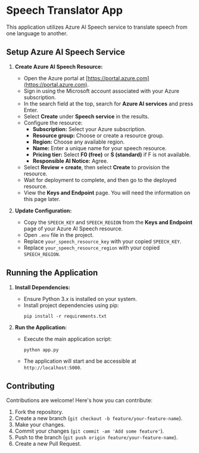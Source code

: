 # Speech Translator App

This application utilizes Azure AI Speech service to translate speech from one language to another.

## Setup Azure AI Speech Service

1. **Create Azure AI Speech Resource:**
   - Open the Azure portal at [https://portal.azure.com](https://portal.azure.com).
   - Sign in using the Microsoft account associated with your Azure subscription.
   - In the search field at the top, search for **Azure AI services** and press Enter.
   - Select **Create** under **Speech service** in the results.
   - Configure the resource:
     - **Subscription:** Select your Azure subscription.
     - **Resource group:** Choose or create a resource group.
     - **Region:** Choose any available region.
     - **Name:** Enter a unique name for your speech resource.
     - **Pricing tier:** Select **F0 (free)** or **S (standard)** if F is not available.
     - **Responsible AI Notice:** Agree.
   - Select **Review + create**, then select **Create** to provision the resource.
   - Wait for deployment to complete, and then go to the deployed resource.
   - View the **Keys and Endpoint** page. You will need the information on this page later.

2. **Update Configuration:**
   - Copy the `SPEECH_KEY` and `SPEECH_REGION` from the **Keys and Endpoint** page of your Azure AI Speech resource.
   - Open `.env` file in the project.
   - Replace `your_speech_resource_key` with your copied `SPEECH_KEY`.
   - Replace `your_speech_resource_region` with your copied `SPEECH_REGION`.

## Running the Application

1. **Install Dependencies:**
   - Ensure Python 3.x is installed on your system.
   - Install project dependencies using pip:
     ```
     pip install -r requirements.txt
     ```

2. **Run the Application:**
   - Execute the main application script:
     ```
     python app.py
     ```
   - The application will start and be accessible at `http://localhost:5000`.

## Contributing

Contributions are welcome! Here's how you can contribute:

1. Fork the repository.
2. Create a new branch (`git checkout -b feature/your-feature-name`).
3. Make your changes.
4. Commit your changes (`git commit -am 'Add some feature'`).
5. Push to the branch (`git push origin feature/your-feature-name`).
6. Create a new Pull Request.